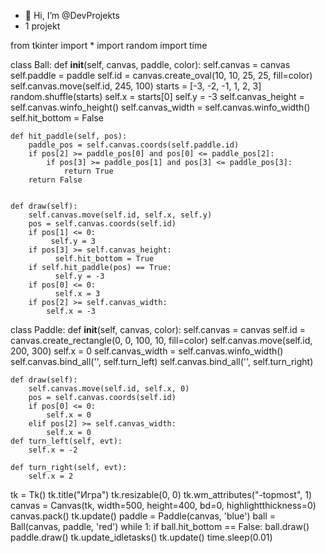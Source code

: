 - 👋 Hi, I’m @DevProjekts
- 1 projekt

from tkinter import *
import random
import time

class Ball:
    def __init__(self, canvas, paddle, color):
        self.canvas = canvas
        self.paddle = paddle
        self.id = canvas.create_oval(10, 10, 25, 25, fill=color)
        self.canvas.move(self.id, 245, 100)
        starts = [-3, -2, -1, 1, 2, 3]
        random.shuffle(starts)
        self.x = starts[0]
        self.y = -3
        self.canvas_height = self.canvas.winfo_height()
        self.canvas_width = self.canvas.winfo_width()
        self.hit_bottom = False

    def hit_paddle(self, pos):
        paddle_pos = self.canvas.coords(self.paddle.id)
        if pos[2] >= paddle_pos[0] and pos[0] <= paddle_pos[2]:
            if pos[3] >= paddle_pos[1] and pos[3] <= paddle_pos[3]:
                return True
        return False


    def draw(self):
        self.canvas.move(self.id, self.x, self.y)
        pos = self.canvas.coords(self.id)
        if pos[1] <= 0:
             self.y = 3
        if pos[3] >= self.canvas_height:
              self.hit_bottom = True
        if self.hit_paddle(pos) == True:
              self.y = -3
        if pos[0] <= 0:
              self.x = 3
        if pos[2] >= self.canvas_width:
            self.x = -3


class Paddle:
    def __init__(self, canvas, color):
        self.canvas = canvas
        self.id = canvas.create_rectangle(0, 0, 100, 10, fill=color)
        self.canvas.move(self.id, 200, 300)
        self.x = 0
        self.canvas_width = self.canvas.winfo_width()
        self.canvas.bind_all('<KeyPress-Left>', self.turn_left)
        self.canvas.bind_all('<KeyPress-Right>', self.turn_right)

    def draw(self):
        self.canvas.move(self.id, self.x, 0)
        pos = self.canvas.coords(self.id)
        if pos[0] <= 0:
            self.x = 0
        elif pos[2] >= self.canvas_width:
            self.x = 0
    def turn_left(self, evt):
        self.x = -2

    def turn_right(self, evt):
        self.x = 2

tk = Tk()
tk.title("Игра")
tk.resizable(0, 0)
tk.wm_attributes("-topmost", 1)
canvas = Canvas(tk, width=500, height=400, bd=0,
highlightthickness=0)
canvas.pack()
tk.update()
paddle = Paddle(canvas, 'blue')
ball = Ball(canvas, paddle, 'red')
while 1:
    if ball.hit_bottom == False:
        ball.draw()
        paddle.draw()
    tk.update_idletasks()
    tk.update()
    time.sleep(0.01)

